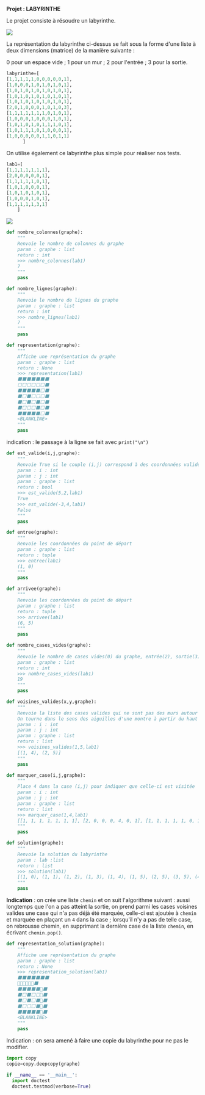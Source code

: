 
**Projet : LABYRINTHE**










Le projet consiste à résoudre un labyrinthe.




<img src="Assets/lab1.png">


La représentation du labyrinthe ci-dessus se fait sous la forme d'une liste à deux dimensions (matrice) 
de la manière suivante : 

0 pour un espace vide ; 
1 pour un mur ; 
2 pour l'entrée ; 
3 pour la sortie.

```Python
labyrinthe=[
[1,1,1,1,1,0,0,0,0,0,1],
[1,0,0,0,1,0,1,0,1,0,1],
[1,0,1,0,1,0,1,0,1,0,1],
[1,0,1,0,1,0,1,0,1,0,1],
[1,0,1,0,1,0,1,0,1,0,1],
[2,0,1,0,0,0,1,0,1,0,3],
[1,1,1,1,1,1,1,0,1,0,1],
[1,0,0,0,1,0,0,0,1,0,1],
[1,0,1,0,1,0,1,1,1,0,1],
[1,0,1,1,1,0,1,0,0,0,1],
[1,0,0,0,0,0,1,1,0,1,1]
      ]
```

On utilise également ce labyrinthe plus simple pour réaliser nos tests.

```Python
lab1=[
[1,1,1,1,1,1,1],
[2,0,0,0,0,0,1],
[1,1,1,1,1,0,1],
[1,0,1,0,0,0,1],
[1,0,1,0,1,0,1],
[1,0,0,0,1,0,1],
[1,1,1,1,1,3,1]
    ]

```
 <img src="Assets/lab2.png">


```Python
def nombre_colonnes(graphe):
    """
    Renvoie le nombre de colonnes du graphe
    param : graphe : list
    return : int
    >>> nombre_colonnes(lab1)
    7
    """
    pass

```

```Python
def nombre_lignes(graphe):
    """
    Renvoie le nombre de lignes du graphe
    param : graphe : list
    return : int
    >>> nombre_lignes(lab1)
    7
    """
    pass

```

```Python
def representation(graphe):
    """
    Affiche une représentation du graphe
    param : graphe : list
    return : None
    >>> representation(lab1)
    ⬛⬛⬛⬛⬛⬛⬛
    ⬜⬜⬜⬜⬜⬜⬛
    ⬛⬛⬛⬛⬛⬜⬛
    ⬛⬜⬛⬜⬜⬜⬛
    ⬛⬜⬛⬜⬛⬜⬛
    ⬛⬜⬜⬜⬛⬜⬛
    ⬛⬛⬛⬛⬛⬜⬛
    <BLANKLINE>
    """
	pass

```
indication : le passage à la ligne se fait avec `print("\n")`

    
```Python    
def est_valide(i,j,graphe):
    """
    Renvoie True si le couple (i,j) correspond à des coordonnées valides
    param : i : int
    param : j : int
    param : graphe : list
    return : bool
    >>> est_valide(5,2,lab1)
    True
    >>> est_valide(-3,4,lab1)
    False
    """
    pass

```
    
```Python
def entree(graphe):
    """
    Renvoie les coordonnées du point de départ
    param : graphe : list
    return : tuple
    >>> entree(lab1)
    (1, 0)
    """
	pass
```

```Python            
def arrivee(graphe):
    """
    Renvoie les coordonnées du point de départ
    param : graphe : list
    return : tuple
    >>> arrivee(lab1)
    (6, 5)
    """
	pass
```

```Python            
def nombre_cases_vides(graphe):
    """
    Renvoie le nombre de cases vides(0) du graphe, entrée(2), sortie(3), visités (4) comprises.
    param : graphe : list
    return : int
    >>> nombre_cases_vides(lab1)
    19
    """
	pass
```
    
```Python
def voisines_valides(x,y,graphe):
    """
    Renvoie la liste des cases valides qui ne sont pas des murs autour de la case (x,y)
    On tourne dans le sens des aiguilles d'une montre à partir du haut à gauche
    param : i : int
    param : j : int
    param : graphe : list
    return : list
    >>> voisines_valides(1,5,lab1)
    [(1, 4), (2, 5)]
    """
	pass
```

```Python
def marquer_case(i,j,graphe):
    """
    Place 4 dans la case (i,j) pour indiquer que celle-ci est visitée
    param : i : int
    param : j : int
    param : graphe : list
    return : list
    >>> marquer_case(1,4,lab1)
    [[1, 1, 1, 1, 1, 1, 1], [2, 0, 0, 0, 4, 0, 1], [1, 1, 1, 1, 1, 0, 1], [1, 0, 1, 0, 0, 0, 1], [1, 0, 1, 0, 1, 0, 1], [1, 0, 0, 0, 1, 0, 1], [1, 1, 1, 1, 1, 3, 1]]
    """
	pass
```


```Python
def solution(graphe):
    """
    Renvoie la solution du labyrinthe
    param : lab :list
    return : list
    >>> solution(lab1)
    [(1, 0), (1, 1), (1, 2), (1, 3), (1, 4), (1, 5), (2, 5), (3, 5), (4, 5), (5, 5), (6, 5)]
    """
	pass
```

**Indication** : on crée une liste `chemin` et on suit l'algorithme suivant : aussi longtemps que l'on a pas atteint la sortie, on prend parmi les cases voisines valides une case qui n'a pas déjà été marquée, celle-ci est ajoutée à `chemin` et marquée en plaçant un `4` dans la case ; lorsqu'il n'y a pas de telle case, on rebrousse chemin, en supprimant la dernière case de la liste `chemin`, en écrivant `chemin.pop()`.

       
```Python
def representation_solution(graphe):
    """
    Affiche une représentation du graphe
    param : graphe : list
    return : None
    >>> representation_solution(lab1)
    ⬛⬛⬛⬛⬛⬛⬛
    🔴🔴🔴🔴🔴🔴⬛
    ⬛⬛⬛⬛⬛🔴⬛
    ⬛⬜⬛⬜⬜🔴⬛
    ⬛⬜⬛⬜⬛🔴⬛
    ⬛⬜⬜⬜⬛🔴⬛
    ⬛⬛⬛⬛⬛🔴⬛
    <BLANKLINE>
    """
	pass
```
Indication : on sera amené à faire une copie du labyrinthe pour ne pas le modifier.

```Python
import copy
copie=copy.deepcopy(graphe)
```

```Python
if __name__ == '__main__':
  import doctest
  doctest.testmod(verbose=True)
```